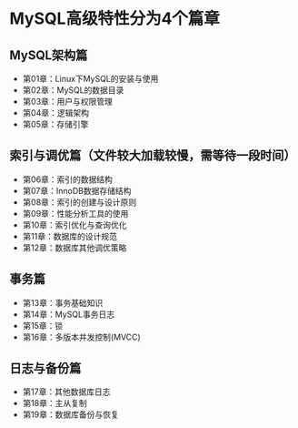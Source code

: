 # MySQL高级特性分为4个篇章
## MySQL架构篇
+ 第01章：Linux下MySQL的安装与使用
+ 第02章：MySQL的数据目录
+ 第03章：用户与权限管理
+ 第04章：逻辑架构
+ 第05章：存储引擎
## 索引与调优篇（文件较大加载较慢，需等待一段时间）
+ 第06章：索引的数据结构
+ 第07章：InnoDB数据存储结构
+ 第08章：索引的创建与设计原则
+ 第09章：性能分析工具的使用
+ 第10章：索引优化与查询优化
+ 第11章：数据库的设计规范
+ 第12章：数据库其他调优策略
## 事务篇
+ 第13章：事务基础知识
+ 第14章：MySQL事务日志
+ 第15章：锁
+ 第16章：多版本并发控制(MVCC)
## 日志与备份篇
+ 第17章：其他数据库日志
+ 第18章：主从复制
+ 第19章：数据库备份与恢复